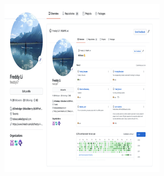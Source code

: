 <img src="https://github.com/freddyli7/freddyli7/blob/master/my_git_profile_2.png" width="900px" height="550px" alt="my_git_profile" /> 
